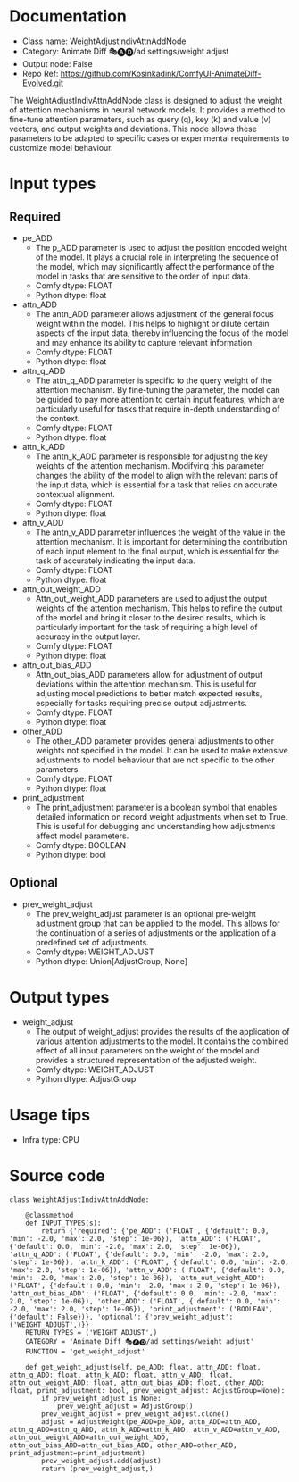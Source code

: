 # Documentation
- Class name: WeightAdjustIndivAttnAddNode
- Category: Animate Diff 🎭🅐🅓/ad settings/weight adjust
- Output node: False
- Repo Ref: https://github.com/Kosinkadink/ComfyUI-AnimateDiff-Evolved.git

The WeightAdjustIndivAttnAddNode class is designed to adjust the weight of attention mechanisms in neural network models. It provides a method to fine-tune attention parameters, such as query (q), key (k) and value (v) vectors, and output weights and deviations. This node allows these parameters to be adapted to specific cases or experimental requirements to customize model behaviour.

# Input types
## Required
- pe_ADD
    - The p_ADD parameter is used to adjust the position encoded weight of the model. It plays a crucial role in interpreting the sequence of the model, which may significantly affect the performance of the model in tasks that are sensitive to the order of input data.
    - Comfy dtype: FLOAT
    - Python dtype: float
- attn_ADD
    - The antn_ADD parameter allows adjustment of the general focus weight within the model. This helps to highlight or dilute certain aspects of the input data, thereby influencing the focus of the model and may enhance its ability to capture relevant information.
    - Comfy dtype: FLOAT
    - Python dtype: float
- attn_q_ADD
    - The attn_q_ADD parameter is specific to the query weight of the attention mechanism. By fine-tuning the parameter, the model can be guided to pay more attention to certain input features, which are particularly useful for tasks that require in-depth understanding of the context.
    - Comfy dtype: FLOAT
    - Python dtype: float
- attn_k_ADD
    - The antn_k_ADD parameter is responsible for adjusting the key weights of the attention mechanism. Modifying this parameter changes the ability of the model to align with the relevant parts of the input data, which is essential for a task that relies on accurate contextual alignment.
    - Comfy dtype: FLOAT
    - Python dtype: float
- attn_v_ADD
    - The antn_v_ADD parameter influences the weight of the value in the attention mechanism. It is important for determining the contribution of each input element to the final output, which is essential for the task of accurately indicating the input data.
    - Comfy dtype: FLOAT
    - Python dtype: float
- attn_out_weight_ADD
    - Attn_out_weight_ADD parameters are used to adjust the output weights of the attention mechanism. This helps to refine the output of the model and bring it closer to the desired results, which is particularly important for the task of requiring a high level of accuracy in the output layer.
    - Comfy dtype: FLOAT
    - Python dtype: float
- attn_out_bias_ADD
    - Attn_out_bias_ADD parameters allow for adjustment of output deviations within the attention mechanism. This is useful for adjusting model predictions to better match expected results, especially for tasks requiring precise output adjustments.
    - Comfy dtype: FLOAT
    - Python dtype: float
- other_ADD
    - The other_ADD parameter provides general adjustments to other weights not specified in the model. It can be used to make extensive adjustments to model behaviour that are not specific to the other parameters.
    - Comfy dtype: FLOAT
    - Python dtype: float
- print_adjustment
    - The print_adjustment parameter is a boolean symbol that enables detailed information on record weight adjustments when set to True. This is useful for debugging and understanding how adjustments affect model parameters.
    - Comfy dtype: BOOLEAN
    - Python dtype: bool
## Optional
- prev_weight_adjust
    - The prev_weight_adjust parameter is an optional pre-weight adjustment group that can be applied to the model. This allows for the continuation of a series of adjustments or the application of a predefined set of adjustments.
    - Comfy dtype: WEIGHT_ADJUST
    - Python dtype: Union[AdjustGroup, None]

# Output types
- weight_adjust
    - The output of weight_adjust provides the results of the application of various attention adjustments to the model. It contains the combined effect of all input parameters on the weight of the model and provides a structured representation of the adjusted weight.
    - Comfy dtype: WEIGHT_ADJUST
    - Python dtype: AdjustGroup

# Usage tips
- Infra type: CPU

# Source code
```
class WeightAdjustIndivAttnAddNode:

    @classmethod
    def INPUT_TYPES(s):
        return {'required': {'pe_ADD': ('FLOAT', {'default': 0.0, 'min': -2.0, 'max': 2.0, 'step': 1e-06}), 'attn_ADD': ('FLOAT', {'default': 0.0, 'min': -2.0, 'max': 2.0, 'step': 1e-06}), 'attn_q_ADD': ('FLOAT', {'default': 0.0, 'min': -2.0, 'max': 2.0, 'step': 1e-06}), 'attn_k_ADD': ('FLOAT', {'default': 0.0, 'min': -2.0, 'max': 2.0, 'step': 1e-06}), 'attn_v_ADD': ('FLOAT', {'default': 0.0, 'min': -2.0, 'max': 2.0, 'step': 1e-06}), 'attn_out_weight_ADD': ('FLOAT', {'default': 0.0, 'min': -2.0, 'max': 2.0, 'step': 1e-06}), 'attn_out_bias_ADD': ('FLOAT', {'default': 0.0, 'min': -2.0, 'max': 2.0, 'step': 1e-06}), 'other_ADD': ('FLOAT', {'default': 0.0, 'min': -2.0, 'max': 2.0, 'step': 1e-06}), 'print_adjustment': ('BOOLEAN', {'default': False})}, 'optional': {'prev_weight_adjust': ('WEIGHT_ADJUST',)}}
    RETURN_TYPES = ('WEIGHT_ADJUST',)
    CATEGORY = 'Animate Diff 🎭🅐🅓/ad settings/weight adjust'
    FUNCTION = 'get_weight_adjust'

    def get_weight_adjust(self, pe_ADD: float, attn_ADD: float, attn_q_ADD: float, attn_k_ADD: float, attn_v_ADD: float, attn_out_weight_ADD: float, attn_out_bias_ADD: float, other_ADD: float, print_adjustment: bool, prev_weight_adjust: AdjustGroup=None):
        if prev_weight_adjust is None:
            prev_weight_adjust = AdjustGroup()
        prev_weight_adjust = prev_weight_adjust.clone()
        adjust = AdjustWeight(pe_ADD=pe_ADD, attn_ADD=attn_ADD, attn_q_ADD=attn_q_ADD, attn_k_ADD=attn_k_ADD, attn_v_ADD=attn_v_ADD, attn_out_weight_ADD=attn_out_weight_ADD, attn_out_bias_ADD=attn_out_bias_ADD, other_ADD=other_ADD, print_adjustment=print_adjustment)
        prev_weight_adjust.add(adjust)
        return (prev_weight_adjust,)
```